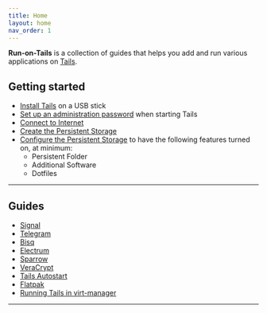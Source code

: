 ```yaml
---
title: Home
layout: home
nav_order: 1
---
```


**Run-on-Tails** is a collection of guides that helps you add and run various applications on [Tails].

## Getting started

- [Install Tails] on a USB stick
- [Set up an administration password] when starting Tails
- [Connect to Internet]
- [Create the Persistent Storage]
- [Configure the Persistent Storage] to have the following features turned on, at minimum:
  - Persistent Folder
  - Additional Software
  - Dotfiles

---
## Guides

- [Signal]
- [Telegram]
- [Bisq]
- [Electrum]
- [Sparrow]
- [VeraCrypt]
- [Tails Autostart]
- [Flatpak]
- [Running Tails in virt-manager]

----
[Tails]: https://tails.net
[Install Tails]: https://tails.net/install/index.en.html
[Set up an administration password]: https://tails.net/doc/first_steps/welcome_screen/administration_password/index.en.html
[Connect to Internet]: https://tails.net/doc/anonymous_internet/tor/index.en.html
[Create the Persistent Storage]: https://tails.net/doc/persistent_storage/index.en.html
[Configure the Persistent Storage]: https://tails.net/doc/persistent_storage/configure/index.en.html
[Tails Autostart]: tails-autostart/tails-autostart.html
[Flatpak]: flatpak/flatpak.html
[Signal]: signal/signal.html
[Telegram]: telegram/telegram.html
[Bisq]: bisq/bisq.html
[Running Tails in virt-manager]: running-in-virt-manager/running-in-virt-manager.html
[Electrum]: electrum/electrum.html
[Sparrow]: sparrow/sparrow.html
[VeraCrypt]: veracrypt/veracrypt.html
